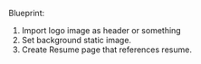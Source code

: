 Blueprint:
1. Import logo image as header or something
2. Set background static image.
3. Create Resume page that references resume.


